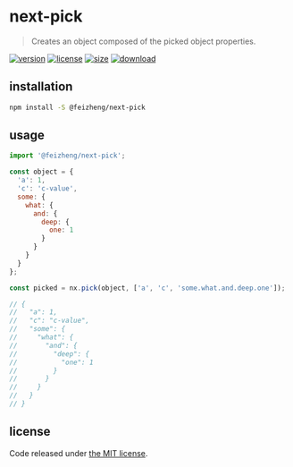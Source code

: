 # next-pick
> Creates an object composed of the picked object properties.

[![version][version-image]][version-url]
[![license][license-image]][license-url]
[![size][size-image]][size-url]
[![download][download-image]][download-url]

## installation
```bash
npm install -S @feizheng/next-pick
```

## usage
```js
import '@feizheng/next-pick';

const object = {
  'a': 1,
  'c': 'c-value',
  some: {
    what: {
      and: {
        deep: {
          one: 1
        }
      }
    }
  }
};

const picked = nx.pick(object, ['a', 'c', 'some.what.and.deep.one']);

// {
//   "a": 1,
//   "c": "c-value",
//   "some": {
//     "what": {
//       "and": {
//         "deep": {
//           "one": 1
//         }
//       }
//     }
//   }
// }
```

## license
Code released under [the MIT license](https://github.com/afeiship/next-pick/blob/master/LICENSE.txt).

[version-image]: https://img.shields.io/npm/v/@feizheng/next-pick
[version-url]: https://npmjs.org/package/@feizheng/next-pick

[license-image]: https://img.shields.io/npm/l/@feizheng/next-pick
[license-url]: https://github.com/afeiship/next-pick/blob/master/LICENSE.txt

[size-image]: https://img.shields.io/bundlephobia/minzip/@feizheng/next-pick
[size-url]: https://github.com/afeiship/next-pick/blob/master/dist/next-pick.min.js

[download-image]: https://img.shields.io/npm/dm/@feizheng/next-pick
[download-url]: https://www.npmjs.com/package/@feizheng/next-pick
